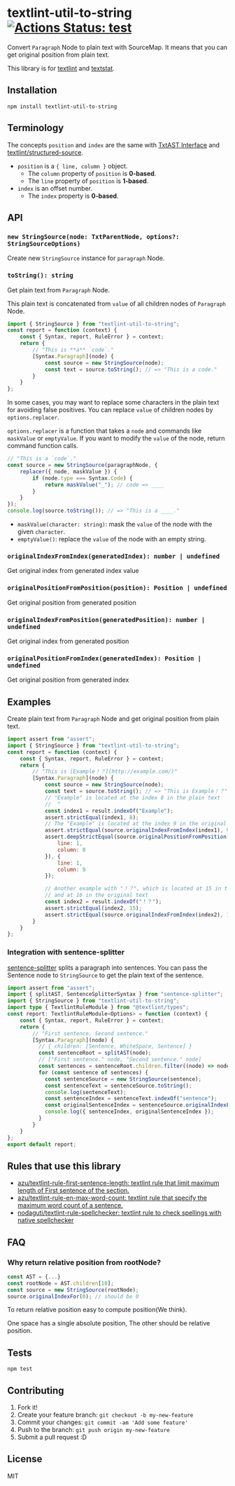 # textlint-util-to-string [![Actions Status: test](https://github.com/textlint/textlint-util-to-string/workflows/test/badge.svg)](https://github.com/textlint/textlint-util-to-string/actions?query=workflow%3A"test")

Convert `Paragraph` Node to plain text with SourceMap.
It means that you can get original position from plain text.

This library is for [textlint](https://github.com/textlint/textlint "textlint") and [textstat](https://github.com/azu/textstat "textstat").

## Installation

    npm install textlint-util-to-string

## Terminology

The concepts `position` and `index` are the same with [TxtAST Interface](https://textlint.github.io/docs/txtnode.html) and [textlint/structured-source](https://github.com/textlint/structured-source).

- `position` is a `{ line, column }` object.
  - The `column` property of `position` is **0-based**.
  - The `line` property of `position` is **1-based**.
- `index` is an offset number.
  - The `index` property is **0-based**.

## API

### `new StringSource(node: TxtParentNode, options?: StringSourceOptions)`

Create new `StringSource` instance for `paragraph` Node.

### `toString(): string`

Get plain text from `Paragraph` Node.

This plain text is concatenated from `value` of all children nodes of `Paragraph` Node.

```ts
import { StringSource } from "textlint-util-to-string";
const report = function (context) {
    const { Syntax, report, RuleError } = context;
    return {
        // "This is **a** `code`."
        [Syntax.Paragraph](node) {
            const source = new StringSource(node);
            const text = source.toString(); // => "This is a code."
        }
    }
};
```

In some cases, you may want to replace some characters in the plain text for avoiding false positives.
You can replace `value` of children nodes by `options.replacer`.

`options.replacer` is a function that takes a `node` and commands like `maskValue` or `emptyValue`.
If you want to modify the `value` of the node, return command function calls.

```ts
// "This is a `code`."
const source = new StringSource(paragraphNode, {
    replacer({ node, maskValue }) {
        if (node.type === Syntax.Code) {
            return maskValue("_"); // code => ____
        }
    }
});
console.log(source.toString()); // => "This is a ____."
```

- `maskValue(character: string)`: mask the `value` of the node with the given `character`.
- `emptyValue()`: replace the `value` of the node with an empty string.

### `originalIndexFromIndex(generatedIndex): number | undefined`

Get original index from generated index value

### `originalPositionFromPosition(position): Position | undefined`

Get original position from generated position

### `originalIndexFromPosition(generatedPosition): number | undefined`

Get original index from generated position

### `originalPositionFromIndex(generatedIndex): Position | undefined`

Get original position from generated index

## Examples

Create plain text from `Paragraph` Node and get original position from plain text.

```js
import assert from "assert";
import { StringSource } from "textlint-util-to-string";
const report = function (context) {
    const { Syntax, report, RuleError } = context;
    return {
        // "This is [Example！？](http://example.com/)"
        [Syntax.Paragraph](node) {
            const source = new StringSource(node);
            const text = source.toString(); // => "This is Example！？"
            // "Example" is located at the index 8 in the plain text
            //  ^
            const index1 = result.indexOf("Example");
            assert.strictEqual(index1, 8);
            // The "Example" is located at the index 9 in the original text
            assert.strictEqual(source.originalIndexFromIndex(index1), 9);
            assert.deepStrictEqual(source.originalPositionFromPosition({
                line: 1,
                column: 8
            }), {
                line: 1,
                column: 9
            });

            // Another example with "！？", which is located at 15 in the plain text
            // and at 16 in the original text
            const index2 = result.indexOf("！？");
            assert.strictEqual(index2, 15);
            assert.strictEqual(source.originalIndexFromIndex(index2), 16);
        }
    }
};
```

### Integration with sentence-splitter

[sentence-splitter](https://github.com/textlint-rule/sentence-splitter) splits a paragraph into sentences.
You can pass the Sentence node to `StringSource` to get the plain text of the sentence.

```ts
import assert from "assert";
import { splitAST, SentenceSplitterSyntax } from "sentence-splitter";
import { StringSource } from "textlint-util-to-string";
import type { TextlintRuleModule } from "@textlint/types";
const report: TextlintRuleModule<Options> = function (context) {
    const { Syntax, report, RuleError } = context;
    return {
        // "First sentence. Second sentence."
        [Syntax.Paragraph](node) {
          // { children: [Sentence, WhiteSpace, Sentence] }
          const sentenceRoot = splitAST(node);
          // ["First sentence." node, "Second sentence." node]
          const sentences = sentenceRoot.children.filter((node) => node.type === SentenceSplitterSyntax.Sentence);
          for (const sentence of sentences) {
            const sentenceSource = new StringSource(sentence);
            const sentenceText = sentenceSource.toString();
            console.log(sentenceText);
            const sentenceIndex = sentenceText.indexOf("sentence");
            const originalSentenceIndex = sentenceSource.originalIndexFromIndex(sentenceIndex);
            console.log({ sentenceIndex, originalSentenceIndex });
          }
        }
    }
};
export default report;
```

## Rules that use this library

- [azu/textlint-rule-first-sentence-length: textlint rule that limit maximum length of First sentence of the section.](https://github.com/azu/textlint-rule-first-sentence-length)
- [azu/textlint-rule-en-max-word-count: textlint rule that specify the maximum word count of a sentence.](https://github.com/azu/textlint-rule-en-max-word-count)
- [nodaguti/textlint-rule-spellchecker: textlint rule to check spellings with native spellchecker](https://github.com/nodaguti/textlint-rule-spellchecker)


## FAQ

### Why return relative position from rootNode?

```js
const AST = {...}
const rootNode = AST.children[10];
const source = new StringSource(rootNode);
source.originalIndexFor(0); // should be 0
```

To return relative position easy to compute position(We think).

One space has a single absolute position, The other should be relative position.

## Tests

    npm test

## Contributing

1. Fork it!
2. Create your feature branch: `git checkout -b my-new-feature`
3. Commit your changes: `git commit -am 'Add some feature'`
4. Push to the branch: `git push origin my-new-feature`
5. Submit a pull request :D

## License

MIT

